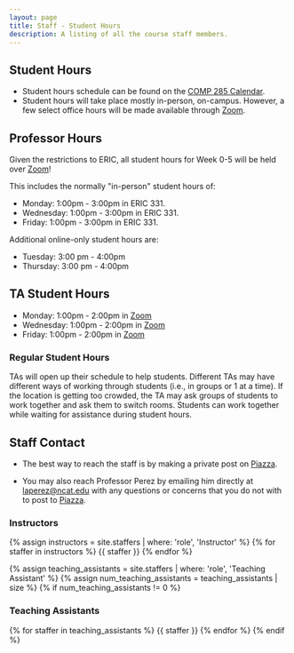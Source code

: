 ```yaml
---
layout: page
title: Staff - Student Hours
description: A listing of all the course staff members.
---
```


## Student Hours

- Student hours schedule can be found on the [COMP 285 Calendar](https://calendar.google.com/calendar/embed?src=m5m78scf7panucng0a3fpdstik%40group.calendar.google.com&ctz=America%2FNew_York).
- Student hours will take place mostly in-person, on-campus. However, a few select office hours will be made available through [Zoom](https://ncat.zoom.us/j/7927890938).

## Professor Hours

Given the restrictions to ERIC, all student hours for Week 0-5 will be held over [Zoom](https://ncat.zoom.us/j/9728635650)!

This includes the normally "in-person" student hours of:

- Monday: 1:00pm - 3:00pm in ERIC 331.
- Wednesday: 1:00pm - 3:00pm in ERIC 331.
- Friday: 1:00pm - 3:00pm in ERIC 331.

Additional online-only student hours are:

- Tuesday: 3:00 pm - 4:00pm
- Thursday: 3:00 pm - 4:00pm

## TA Student Hours

- Monday: 1:00pm - 2:00pm in [Zoom](https://ncat.zoom.us/j/9728635650)
- Wednesday: 1:00pm - 2:00pm in [Zoom](https://ncat.zoom.us/j/9728635650)
- Friday: 1:00pm - 2:00pm in [Zoom](https://ncat.zoom.us/j/9728635650)


### Regular Student Hours
TAs will open up their schedule to help students. Different TAs may have different ways of working through students (i.e., in groups or 1 at a time). If the location is getting too crowded, the TA may ask groups of students to work together and ask them to switch rooms. Students can work together while waiting for assistance during student hours.

## Staff Contact

- The best way to reach the staff is by making a private post on [Piazza](https://piazza.com/north_carolina_at_state_university/spring2022/comp285/home).

- You may also reach Professor Perez by emailing him directly at [laperez@ncat.edu](mailto:laperez@ncat.edu) with any questions or concerns that you do not with to post to [Piazza](https://piazza.com/north_carolina_at_state_university/spring2022/comp285/home).

### Instructors

{% assign instructors = site.staffers | where: 'role', 'Instructor' %}
{% for staffer in instructors %}
{{ staffer }}
{% endfor %}

{% assign teaching_assistants = site.staffers | where: 'role', 'Teaching Assistant' %}
{% assign num_teaching_assistants = teaching_assistants | size %}
{% if num_teaching_assistants != 0 %}

### Teaching Assistants

{% for staffer in teaching_assistants %}
{{ staffer }}
{% endfor %}
{% endif %}
